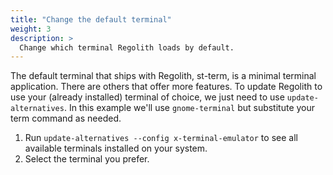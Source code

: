 ```yaml
---
title: "Change the default terminal"
weight: 3
description: >
  Change which terminal Regolith loads by default.
---
```


The default terminal that ships with Regolith, st-term, is a minimal terminal application.  There are others that offer more features.  To update Regolith to use your (already installed) terminal of choice, we just need to use `update-alternatives`.  In this example we'll use `gnome-terminal` but substitute your term command as needed.

1. Run `update-alternatives --config x-terminal-emulator` to see all available terminals installed on your system.
2. Select the terminal you prefer.
